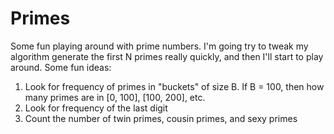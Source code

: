 # Primes
Some fun playing around with prime numbers. I'm going try to tweak my algorithm generate the first N primes really quickly, and then I'll start to play around. Some fun ideas: 
1. Look for frequency of primes in "buckets" of size B. If B = 100, then how many primes are in [0, 100], [100, 200], etc. 
2. Look for frequency of the last digit
3. Count the number of twin primes, cousin primes, and sexy primes 


